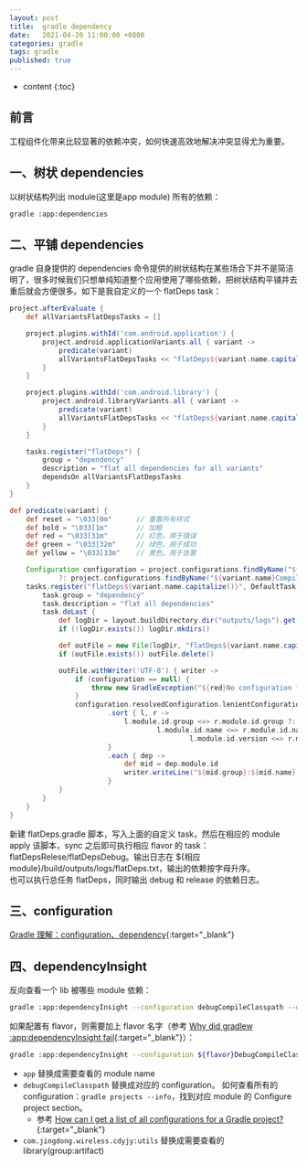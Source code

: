 ```yaml
---
layout: post
title:  gradle dependency
date:   2021-04-20 11:00:00 +0800
categories: gradle
tags: gradle
published: true
---
```


* content
{:toc}

## 前言

工程组件化带来比较显著的依赖冲突，如何快速高效地解决冲突显得尤为重要。

## 一、树状 dependencies

以树状结构列出 module(这里是app module) 所有的依赖：

```bash
gradle :app:dependencies
```

## 二、平铺 dependencies

gradle 自身提供的 dependencies 命令提供的树状结构在某些场合下并不是简洁明了，很多时候我们只想单纯知道整个应用使用了哪些依赖，把树状结构平铺并去重后就会方便很多。如下是我自定义的一个 flatDeps task：

```groovy
project.afterEvaluate {
    def allVariantsFlatDepsTasks = []

    project.plugins.withId('com.android.application') {
        project.android.applicationVariants.all { variant ->
            predicate(variant)
            allVariantsFlatDepsTasks << "flatDeps${variant.name.capitalize()}"
        }
    }

    project.plugins.withId('com.android.library') {
        project.android.libraryVariants.all { variant ->
            predicate(variant)
            allVariantsFlatDepsTasks << "flatDeps${variant.name.capitalize()}"
        }
    }

    tasks.register("flatDeps") {
        group = "dependency"
        description = "flat all dependencies for all variants"
        dependsOn allVariantsFlatDepsTasks
    }
}

def predicate(variant) {
    def reset = "\033[0m"      // 重置所有样式
    def bold = "\033[1m"       // 加粗
    def red = "\033[31m"       // 红色，用于错误
    def green = "\033[32m"     // 绿色，用于成功
    def yellow = "\033[33m"    // 黄色，用于告警

    Configuration configuration = project.configurations.findByName("${variant.name}CompileClasspath")
            ?: project.configurations.findByName("${variant.name}Compile")
    tasks.register("flatDeps${variant.name.capitalize()}", DefaultTask) { task ->
        task.group = "dependency"
        task.description = "flat all dependencies"
        task.doLast {
            def logDir = layout.buildDirectory.dir("outputs/logs").get().asFile
            if (!logDir.exists()) logDir.mkdirs()

            def outFile = new File(logDir, "flatDeps${variant.name.capitalize()}.txt")
            if (outFile.exists()) outFile.delete()

            outFile.withWriter('UTF-8') { writer ->
                if (configuration == null) {
                    throw new GradleException("${red}No configuration found for ${bold}:${project.name}:${variant.name}${reset}")
                }
                configuration.resolvedConfiguration.lenientConfiguration.allModuleDependencies
                        .sort { l, r ->
                            l.module.id.group <=> r.module.id.group ?:
                                    l.module.id.name <=> r.module.id.name ?:
                                            l.module.id.version <=> r.module.id.version
                        }
                        .each { dep ->
                            def mid = dep.module.id
                            writer.writeLine("${mid.group}:${mid.name}:${mid.version}")
                        }
            }
        }
    }
}
```

新建 flatDeps.gradle 脚本，写入上面的自定义 task，然后在相应的 module apply 该脚本，sync 之后即可执行相应 flavor 的 task：flatDepsRelese/flatDepsDebug。输出日志在 ${相应module}/build/outputs/logs/flatDeps.txt，输出的依赖按字母升序。<br>
也可以执行总任务 flatDeps，同时输出 debug 和 release 的依赖日志。

## 三、configuration

[Gradle 理解：configuration、dependency](https://blog.csdn.net/Gdeer/article/details/104815986){:target="_blank"}

## 四、dependencyInsight

反向查看一个 lib 被哪些 module 依赖：

```bash
gradle :app:dependencyInsight --configuration debugCompileClasspath --dependency com.jingdong.wireless.cdyjy:utils
```

如果配置有 flavor，则需要加上 flavor 名字（参考 [Why did gradlew :app:dependencyInsight fail](https://stackoverflow.com/a/61530873/7368406){:target="_blank"}）：

```bash
gradle :app:dependencyInsight --configuration ${flavor}DebugCompileClasspath --dependency com.jingdong.wireless.cdyjy:utils
```

* `app` 替换成需要查看的 module name
* `debugCompileClasspath` 替换成对应的 configuration。
   如何查看所有的 configuration：`gradle projects --info`，找到对应 module 的 Configure project section。
   * 参考 [How can I get a list of all configurations for a Gradle project?](https://stackoverflow.com/questions/41173616/how-can-i-get-a-list-of-all-configurations-for-a-gradle-project){:target="_blank"}
* `com.jingdong.wireless.cdyjy:utils` 替换成需要查看的 library(group:artifact)
